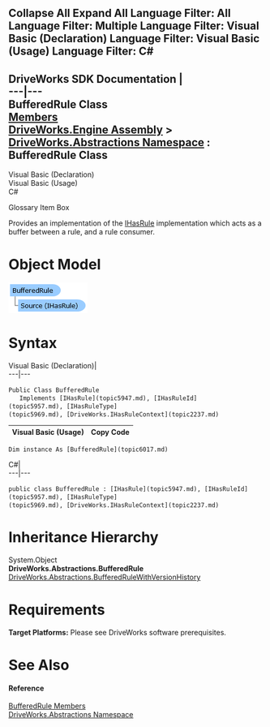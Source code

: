 Collapse All Expand All Language Filter: All  Language Filter: Multiple  Language Filter: Visual Basic (Declaration) Language Filter: Visual Basic (Usage) Language Filter: C#  
---  
DriveWorks SDK Documentation  |   
---|---  
BufferedRule Class   
[Members](topic6018.md)   
[DriveWorks.Engine Assembly](topic2156.md) > [DriveWorks.Abstractions Namespace](topic5939.md) : BufferedRule Class  
---  
  
Visual Basic (Declaration)    
Visual Basic (Usage)    
C# 

Glossary Item Box

Provides an implementation of the [IHasRule](topic5947.md) implementation which acts as a buffer between a rule, and a rule consumer. 

# Object Model

![](dotnetdiagramimages/image310.png)

# Syntax

Visual Basic (Declaration)|   
---|---  
      
    
    Public Class BufferedRule 
       Implements [IHasRule](topic5947.md), [IHasRuleId](topic5957.md), [IHasRuleType](topic5969.md), [DriveWorks.IHasRuleContext](topic2237.md)   
  
Visual Basic (Usage)| Copy Code  
---|---  
      
    
    Dim instance As [BufferedRule](topic6017.md)  
  
C#|   
---|---  
      
    
    public class BufferedRule : [IHasRule](topic5947.md), [IHasRuleId](topic5957.md), [IHasRuleType](topic5969.md), [DriveWorks.IHasRuleContext](topic2237.md)    
  
# Inheritance Hierarchy

System.Object  
**DriveWorks.Abstractions.BufferedRule**  
[DriveWorks.Abstractions.BufferedRuleWithVersionHistory](topic6035.md)  


# Requirements

**Target Platforms:** Please see DriveWorks software prerequisites.

# See Also

#### Reference

[BufferedRule Members](topic6018.md)   
[DriveWorks.Abstractions Namespace](topic5939.md)


